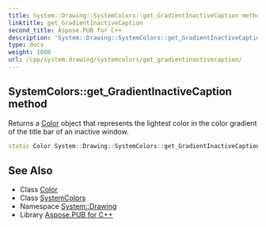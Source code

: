 ```yaml
---
title: System::Drawing::SystemColors::get_GradientInactiveCaption method
linktitle: get_GradientInactiveCaption
second_title: Aspose.PUB for C++
description: 'System::Drawing::SystemColors::get_GradientInactiveCaption method. Returns a Color object that represents the lightest color in the color gradient of the title bar of an inactive window in C++.'
type: docs
weight: 1600
url: /cpp/system.drawing/systemcolors/get_gradientinactivecaption/
---
```

## SystemColors::get_GradientInactiveCaption method


Returns a [Color](../../color/) object that represents the lightest color in the color gradient of the title bar of an inactive window.

```cpp
static Color System::Drawing::SystemColors::get_GradientInactiveCaption()
```

## See Also

* Class [Color](../../color/)
* Class [SystemColors](../)
* Namespace [System::Drawing](../../)
* Library [Aspose.PUB for C++](../../../)
